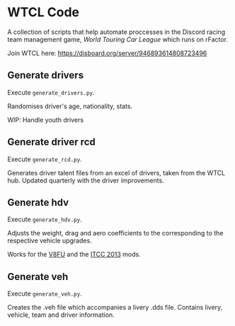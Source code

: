 # WTCL Code

A collection of scripts that help automate proccesses in the Discord racing team management game, _World Touring Car League_ which runs on rFactor.

Join WTCL here:
https://disboard.org/server/946893614808723496

## Generate drivers

Execute `generate_drivers.py`.

Randomises driver's age, nationality, stats.

WIP: Handle youth drivers

## Generate driver rcd

Execute `generate_rcd.py`.

Generates driver talent files from an excel of drivers, taken from the WTCL hub. Updated quarterly with the driver improvements.

## Generate hdv

Execute `generate_hdv.py`. 

Adjusts the weight, drag and aero coefficients to the corresponding to the respective vehicle upgrades.

Works for the [V8FU](https://www.racedepartment.com/downloads/v8factor-unleashed-part-one.49297/) and the [ITCC 2013](https://www.rfactorcentral.com/detail.cfm?ID=ITCC%202013) mods.

## Generate veh

Execute `generate_veh.py`.

Creates the .veh file which accompanies a livery .dds file. Contains livery, vehicle, team and driver information.